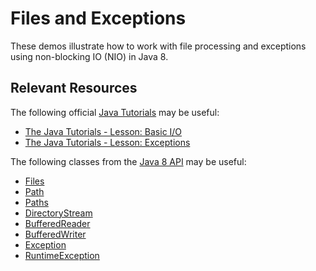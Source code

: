 Files and Exceptions
=================================================

These demos illustrate how to work with file processing and exceptions using non-blocking IO (NIO) in Java 8.

## Relevant Resources ##

The following official [Java Tutorials](http://docs.oracle.com/javase/tutorial/index.html) may be useful:

- [The Java Tutorials - Lesson: Basic I/O](http://docs.oracle.com/javase/tutorial/essential/io/index.html)
- [The Java Tutorials - Lesson: Exceptions](http://docs.oracle.com/javase/tutorial/essential/exceptions/index.html)

The following classes from the [Java 8 API](http://docs.oracle.com/javase/8/docs/api/) may be useful:

- [Files](http://docs.oracle.com/javase/8/docs/api/java/nio/file/Files.html)
- [Path](http://docs.oracle.com/javase/8/docs/api/java/nio/file/Path.html)
- [Paths](http://docs.oracle.com/javase/8/docs/api/java/nio/file/Paths.html)
- [DirectoryStream](http://docs.oracle.com/javase/8/docs/api/java/nio/file/DirectoryStream.html)
- [BufferedReader](http://docs.oracle.com/javase/8/docs/api/java/io/BufferedReader.html)
- [BufferedWriter](http://docs.oracle.com/javase/8/docs/api/java/io/BufferedWriter.html)
- [Exception](http://docs.oracle.com/javase/8/docs/api/java/lang/Exception.html)
- [RuntimeException](http://docs.oracle.com/javase/8/docs/api/java/lang/RuntimeException.html)
